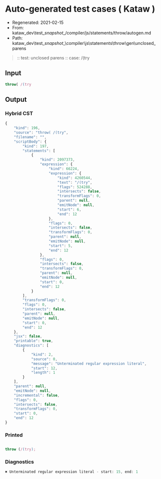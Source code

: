 # Auto-generated test cases ( Kataw )
- Regenerated: 2021-02-15
- From: kataw_dev\test\__snapshot__/compiler/js/statements/throw/autogen.md
- Path: kataw_dev\test\__snapshot__\compiler\js\statements\throw\gen\unclosed_parens
> :: test: unclosed parens
> :: case: /(try
## Input

`````js
throw( /(try
`````

## Output


### Hybrid CST


```javascript
{
    "kind": 196,
    "source": "throw( /(try",
    "filename": "",
    "scriptBody": {
        "kind": 197,
        "statements": [
            {
                "kind": 2097373,
                "expression": {
                    "kind": 66224,
                    "expression": {
                        "kind": 4260544,
                        "text": "/(try",
                        "flags": 524288,
                        "intersects": false,
                        "transformFlags": 0,
                        "parent": null,
                        "emitNode": null,
                        "start": 6,
                        "end": 12
                    },
                    "flags": 0,
                    "intersects": false,
                    "transformFlags": 0,
                    "parent": null,
                    "emitNode": null,
                    "start": 5,
                    "end": 12
                },
                "flags": 0,
                "intersects": false,
                "transformFlags": 0,
                "parent": null,
                "emitNode": null,
                "start": 0,
                "end": 12
            }
        ],
        "transformFlags": 0,
        "flags": 0,
        "intersects": false,
        "parent": null,
        "emitNode": null,
        "start": 0,
        "end": 12
    },
    "jsx": false,
    "printable": true,
    "diagnostics": [
        {
            "kind": 2,
            "source": 0,
            "message": "Unterminated regular expression literal",
            "start": 12,
            "length": 1
        }
    ],
    "parent": null,
    "emitNode": null,
    "incremental": false,
    "flags": 0,
    "intersects": false,
    "transformFlags": 0,
    "start": 0,
    "end": 12
}
```

### Printed


```javascript

throw (/(try);

```

### Diagnostics


```javascript
✖ Unterminated regular expression literal - start: 15, end: 1

```

